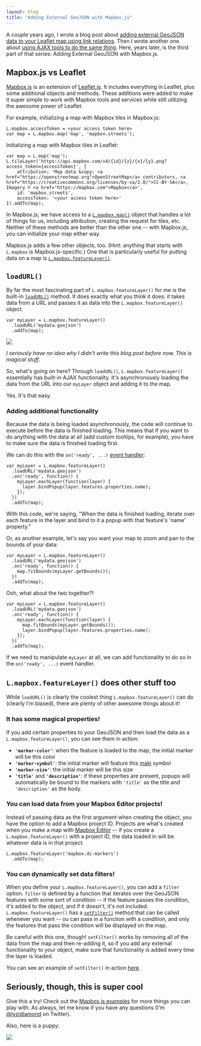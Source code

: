 ```yaml
---
layout: blog
title: "Adding External GeoJSON with Mapbox.js"
---
```


A couple years ago, I wrote a blog post about [adding external GeoJSON data to your Leaflet map using link relations](https://lyzidiamond.com/posts/osgeo-august-meeting/). Then I wrote another one about [using AJAX tools to do the same thing](https://lyzidiamond.com/posts/external-geojson-and-leaflet-the-other-way/). Here, years later, is the third part of that series: Adding External GeoJSON with Mapbox.js.

## Mapbox.js vs Leaflet

[Mapbox.js](https://mapbox.com/mapbox.js) is an extension of [Leaflet.js](https://leafletjs.com). It includes everything in Leaflet, plus some additional objects and methods. These additions were added to make it super simple to work with Mapbox tools and services while still utilizing the awesome power of Leaflet.

For example, initializing a map with Mapbox tiles in Mapbox.js:

```
L.mapbox.accessToken = <your access token here>
var map = L.mapbox.map('map', 'mapbox.streets');
```

Initializing a map with Mapbox tiles in Leaflet:

```
var map = L.map('map');
L.tileLayer('https://api.mapbox.com/v4/{id}/{z}/{x}/{y}.png?access_token={accessToken}', {
    attribution: 'Map data &copy; <a href="https://openstreetmap.org">OpenStreetMap</a> contributors, <a href="https://creativecommons.org/licenses/by-sa/2.0/">CC-BY-SA</a>, Imagery © <a href="https://mapbox.com">Mapbox</a>',
    id: 'mapbox.streets',
    accessToken: '<your access token here>'
}).addTo(map);
```

In Mapbox.js, we have access to a [`L.mapbox.map()`](https://www.mapbox.com/mapbox.js/api/v2.2.2/l-mapbox-map/) object that handles a lot of things for us, including attribution, creating the request for tiles, etc. Neither of these methods are better than the other one -- with Mapbox.js, you can initialize your map either way.

Mapbox.js adds a few other objects, too. (Hint: anything that starts with `L.mapbox` is Mapbox.js-specific.) One that is particularly useful for putting data on a map is [`L.mapbox.featureLayer()`](https://www.mapbox.com/mapbox.js/api/v2.2.2/l-mapbox-featurelayer/).

## `loadURL()`

By far the most fascinating part of `L.mapbox.featureLayer()` for me is the built-in [`loadURL()`](https://www.mapbox.com/mapbox.js/api/v2.2.2/l-mapbox-featurelayer/#section-featurelayer-loadurl) method. It does exactly what you think it does: it takes data from a URL and passes it as data into the `L.mapbox.featureLayer()` object.

```
var myLayer = L.mapbox.featureLayer()
  .loadURL('mydata.geojson')
  .addTo(map);
```

![](https://i.giphy.com/DqSw5gyRQ5yPC.gif)

_I seriously have no idea why I didn't write this blog post before now. This is magical stuff._

So, what's going on here? Through `loadURL()`, `L.mapbox.featureLayer()` essentially has built-in AJAX functionality. It's asynchronously loading the data from the URL into our `myLayer` object and adding it to the map.

Yes. It's that easy.

### Adding additional functionality

Because the data is being loaded asynchronously, the code will continue to execute before the data is finished loading. This means that if you want to do anything with the data at all (add custom tooltips, for example), you have to make sure the data is finished loading first.

We can do this with the `on('ready', ...)` [event handler](https://www.mapbox.com/mapbox.js/api/v2.2.2/l-events/):

```
var myLayer = L.mapbox.featureLayer()
  .loadURL('mydata.geojson')
  .on('ready', function() {
    myLayer.eachLayer(function(layer) {
      layer.bindPopup(layer.features.properties.name);
    });
  })
  .addTo(map);
```

With this code, we're saying, "When the data is finished loading, iterate over each feature in the layer and bind to it a popup with that feature's 'name' property."

Or, as another example, let's say you want your map to zoom and pan to the bounds of your data:

```
var myLayer = L.mapbox.featureLayer()
  .loadURL('mydata.geojson')
  .on('ready', function() {
    map.fitBounds(myLayer.getBounds());
  })
  .addTo(map);
```

Ooh, what about the two together?!

```
var myLayer = L.mapbox.featureLayer()
  .loadURL('mydata.geojson')
  .on('ready', function() {
    myLayer.eachLayer(function(layer) {
      map.fitBounds(myLayer.getBounds());
      layer.bindPopup(layer.features.properties.name);
    });
  })
  .addTo(map);
```

If we need to manipulate `myLayer` at all, we can add functionality to do so in the `on('ready', ...)` event handler.

## `L.mapbox.featureLayer()` does other stuff too

While `loadURL()` is clearly the coolest thing `L.mapbox.featureLayer()` can do (clearly I'm biased), there are plenty of other awesome things about it!

### It has some magical properties!

If you add certain properties to your GeoJSON and then load the data as a `L.mapbox.featureLayer()`, you can see them in action:

- **`'marker-color'`**: when the feature is loaded to the map, the initial marker will be this color
- **`'marker-symbol'`**: the initial marker will feature this [maki](https://mapbox.com/maki) symbol
- **`'marker-size'`**: the initial marker will be this size
- **`'title'`** and **`'description'`**: if these properties are present, popups will automatically be bound to the markers with `'title'` as the title and `'description'` as the body.

### You can load data from your Mapbox Editor projects!

Instead of passing data as the first argument when creating the object, you have the option to add a Mapbox project ID. Projects are what's created when you make a map with [Mapbox Editor](https://mapbox.com/editor) -- if you create a `L.mapbox.featureLayer()` with a project ID, the data loaded in will be whatever data is in that project.

```
L.mapbox.featureLayer('mapbox.dc-markers')
  .addTo(map);
```

### You can dynamically set data filters!

When you define your `L.mapbox.featureLayer()`, you can add a `filter` option. `filter` is defined by a function that iterates over the GeoJSON features with some sort of condition -- if the feature passes the condition, it's added to the object, and if it doesn't, it's not included. `L.mapbox.featureLayer()` has a [`setFilter()`](https://www.mapbox.com/mapbox.js/api/v2.2.2/l-mapbox-featurelayer/#section-featurelayer-setfilter) method that can be called whenever you want -- ou can pass in a function with a condition, and only the features that pass the condition will be displayed on the map.

Be careful with this one, though! `setFilter()` works by removing all of the data from the map and then re-adding it, so if you add any external functionality to your object, make sure that functionality is added every time the layer is loaded.

You can see an example of `setFilter()` in action [here](https://www.mapbox.com/mapbox.js/example/v1.0.0/multiple-marker-filters/).

## Seriously, though, this is super cool

Give this a try! Check out the [Mapbox.js examples](https://www.mapbox.com/mapbox.js/example/v1.0.0/) for more things you can play with. As always, let me know if you have any questions (I'm [@lyzidiamond](https://twitter.com/lyzidiamond) on Twitter).

Also, here is a puppy:

![](https://i.giphy.com/toBi1QFDo6xAk.gif)
